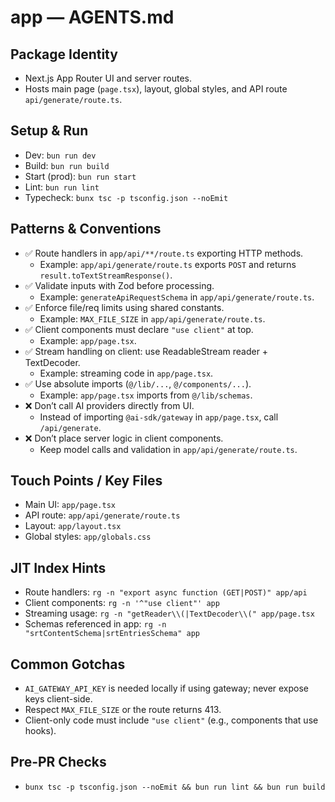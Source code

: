 # app — AGENTS.md

## Package Identity
- Next.js App Router UI and server routes.
- Hosts main page (`page.tsx`), layout, global styles, and API route `api/generate/route.ts`.

## Setup & Run
- Dev: `bun run dev`
- Build: `bun run build`
- Start (prod): `bun run start`
- Lint: `bun run lint`
- Typecheck: `bunx tsc -p tsconfig.json --noEmit`

## Patterns & Conventions
- ✅ Route handlers in `app/api/**/route.ts` exporting HTTP methods.
  - Example: `app/api/generate/route.ts` exports `POST` and returns `result.toTextStreamResponse()`.
- ✅ Validate inputs with Zod before processing.
  - Example: `generateApiRequestSchema` in `app/api/generate/route.ts`.
- ✅ Enforce file/req limits using shared constants.
  - Example: `MAX_FILE_SIZE` in `app/api/generate/route.ts`.
- ✅ Client components must declare `"use client"` at top.
  - Example: `app/page.tsx`.
- ✅ Stream handling on client: use ReadableStream reader + TextDecoder.
  - Example: streaming code in `app/page.tsx`.
- ✅ Use absolute imports (`@/lib/...`, `@/components/...`).
  - Example: `app/page.tsx` imports from `@/lib/schemas`.
- ❌ Don’t call AI providers directly from UI.
  - Instead of importing `@ai-sdk/gateway` in `app/page.tsx`, call `/api/generate`.
- ❌ Don’t place server logic in client components.
  - Keep model calls and validation in `app/api/generate/route.ts`.

## Touch Points / Key Files
- Main UI: `app/page.tsx`
- API route: `app/api/generate/route.ts`
- Layout: `app/layout.tsx`
- Global styles: `app/globals.css`

## JIT Index Hints
- Route handlers: `rg -n "export async function (GET|POST)" app/api`
- Client components: `rg -n '^"use client"' app`
- Streaming usage: `rg -n "getReader\\(|TextDecoder\\(" app/page.tsx`
- Schemas referenced in app: `rg -n "srtContentSchema|srtEntriesSchema" app`

## Common Gotchas
- `AI_GATEWAY_API_KEY` is needed locally if using gateway; never expose keys client-side.
- Respect `MAX_FILE_SIZE` or the route returns 413.
- Client-only code must include `"use client"` (e.g., components that use hooks).

## Pre-PR Checks
- `bunx tsc -p tsconfig.json --noEmit && bun run lint && bun run build`
